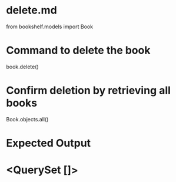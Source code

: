 # delete.md

from bookshelf.models import Book

# Command to delete the book

book.delete()

# Confirm deletion by retrieving all books

Book.objects.all()

# Expected Output

# <QuerySet []>
